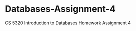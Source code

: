 Databases-Assignment-4
======================

CS 5320 Introduction to Databases Homework Assignment 4
